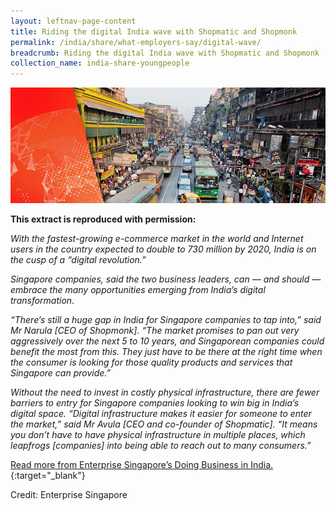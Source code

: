 ```yaml
---
layout: leftnav-page-content
title: Riding the digital India wave with Shopmatic and Shopmonk
permalink: /india/share/what-employers-say/digital-wave/
breadcrumb: Riding the digital India wave with Shopmatic and Shopmonk
collection_name: india-share-youngpeople
---
```


<img src="\images\india-employers\digital-wave.jpg" alt="digital wave" style="width:800px;" />

**This extract is reproduced with permission:**

*With the fastest-growing e-commerce market in the world and Internet users in the country expected to double to 730 million by 2020, India is on the cusp of a “digital revolution.”*

*Singapore companies, said the two business leaders, can — and should — embrace the many opportunities emerging from India’s digital transformation.*

*“There’s still a huge gap in India for Singapore companies to tap into,” said Mr Narula [CEO of Shopmonk]. “The market promises to pan out very aggressively over the next 5 to 10 years, and Singaporean companies could benefit the most from this. They just have to be there at the right time when the consumer is looking for those quality products and services that Singapore can provide.”*

*Without the need to invest in costly physical infrastructure, there are fewer barriers to entry for Singapore companies looking to win big in India’s digital space. “Digital infrastructure makes it easier for someone to enter the market,” said Mr Avula [CEO and co-founder of Shopmatic]. “It means you don’t have to have physical infrastructure in multiple places, which leapfrogs [companies] into being able to reach out to many consumers.”*

[Read more from Enterprise Singapore’s Doing Business in India.](https://ie.enterprisesg.gov.sg/IE-Blog/iAdvisory-Seminar-India-GST/Riding-The-Digital-India-Wave-with-Shopmatic-and-Shopmonk){:target="_blank"}

Credit: Enterprise Singapore